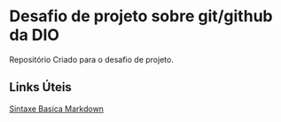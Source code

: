 # Desafio de projeto sobre git/github da DIO
Repositório Criado para o desafio de projeto.

## Links Úteis
[Sintaxe  Basica Markdown](https://www.markdownguide.org/basic-syntax/)
